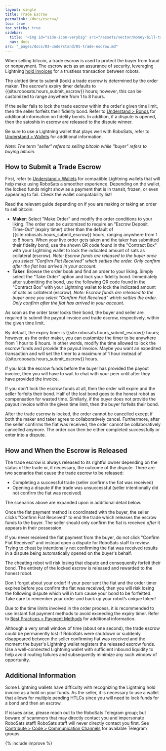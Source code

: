 ```yaml
---
layout: single
title: Trade Escrow
permalink: /docs/escrow/
toc: true
toc_sticky: true
sidebar:
  title: '<img id="side-icon-verybig" src="/assets/vector/money-bill-transfer.svg"/>Escrow'
  nav: docs
src: "_pages/docs/03-understand/05-trade-escrow.md"
---
```


When selling bitcoin, a trade escrow is used to protect the buyer from fraud or nonpayment. The escrow acts as an assurance of security, leveraging Lightning [hold invoices](https://github.com/lightningnetwork/lnd/pull/2022) for a trustless transaction between robots.

The alotted time to submit (lock) a trade escrow is determined by the order maker. The escrow's expiry timer defaults to {{site.robosats.hours_submit_escrow}} hours; however, this can be customized to range anywhere from 1 to 8 hours.

If the seller fails to lock the trade escrow within the order's given time limit, then the seller forfeits their fidelity bond. Refer to [Understand > Bonds](https://learn.robosats.com/docs/bonds/) for additional information on fidelity bonds. In addition, if a dispute is opened, then the satoshis in escrow are released to the dispute winner.

Be sure to use a Lightning wallet that plays well with RoboSats, refer to [Understand > Wallets](https://learn.robosats.com/docs/wallets/) for additional information.

*Note: The term "seller" refers to selling bitcoin while "buyer" refers to buying bitcoin.*

## **How to Submit a Trade Escrow**

First, refer to [Understand > Wallets](https://learn.robosats.com/docs/wallets/) for compatible Lightning wallets that will help make using RoboSats a smoother experience. Depending on the wallet, the locked funds might show as a payment that is in transit, frozen, or even appearing to fail. Check the wallet compatability list!

Read the relevant guide depending on if you are making or taking an order to sell bitcoin:
* **Maker**: Select "Make Order" and modify the order conditions to your liking. The order can be customized to require an "Escrow Deposit Time-Out" (expiry timer) other than the default of {{site.robosats.hours_submit_escrow}} hours, ranging anywhere from 1 to 8 hours. When your live order gets taken and the taker has submitted their fidelity bond, use the shown QR code found in the "Contract Box" with your Lightning wallet to lock the indicated amount of sats as collateral (escrow). *Note: Escrow funds are released to the buyer once you select "Confirm Fiat Received" which settles the order. Only confirm after the fiat has arrived in your account.*
* **Taker**: Browse the order book and find an order to your liking. Simply select the "Take Order" option and lock your fidelity bond. Immediately after submitting the bond, use the following QR code found in the "Contract Box" with your Lightning wallet to lock the indicated amount of sats as collateral (escrow). *Note: Escrow funds are released to the buyer once you select "Confirm Fiat Received" which settles the order. Only confirm after the fiat has arrived in your account.*

As soon as the order taker locks their bond, the buyer and seller are required to submit the payout invoice and trade escrow, respectively, within the given time limit.

By default, the expiry timer is {{site.robosats.hours_submit_escrow}} hours; however, as the order maker, you can customize the timer to be anywhere from 1 hour to 8 hours. In other words, modify the time allowed to lock the escrow funds and provide the payout invoice. Maybe you want an expedited transaction and will set the timer to a maximum of 1 hour instead of {{site.robosats.hours_submit_escrow}} hours.

If you lock the escrow funds before the buyer has provided the payout invoice, then you will have to wait to chat with your peer until after they have provided the invoice.

If you don't lock the escrow funds at all, then the order will expire and the seller forfeits their bond. Half of the lost bond goes to the honest robot as compensation for wasted time. Similarly, if the buyer does not provide the payout invoice within the given time limit, then the buyer forfeits their bond.

After the trade escrow is locked, the order cannot be cancelled except if both the maker and taker agree to collaboratively cancel. Furthermore, after the seller confirms the fiat was received, the order cannot be collaboratively cancelled anymore. The order can then be either completed successfully or enter into a dispute.

## **How and When the Escrow is Released**

The trade escrow is always released to its rightful owner depending on the status of the trade or, if necessary, the outcome of the dispute. There are two scenarios that cause the trade escrow to be released:
* Completing a successful trade (seller confirms the fiat was received)
* Opening a dispute if the trade was unsuccessful (seller intentionally did not confirm the fiat was received)

The scenarios above are expanded upon in additional detail below.

Once the fiat payment method is coordinated with the buyer, the seller clicks "Confirm Fiat Received" to end the trade which releases the escrow funds to the buyer. The seller should only confirm the fiat is received *after* it appears in their possession.

If you never received the fiat payment from the buyer, do not click "Confirm Fiat Received" and instead open a dispute for RoboSats staff to review. Trying to cheat by intentionally not confirming the fiat was received results in a dispute being automatically opened on the buyer's behalf.

The cheating robot will risk losing that dispute and consequently forfeit their bond. The entirety of the locked escrow is released and rewarded to the honest robot.

Don't forget about your order! If your peer sent the fiat and the order timer expires before you confirm the fiat was received, then you will risk losing the following dispute which will in turn cause your bond to be forfeitted. Take care to remember your order and back up your robot’s unique token!

Due to the time limits involved in the order process, it is recommended to use instant fiat payment methods to avoid exceeding the expiry timer. Refer to [Best Practices > Payment Methods](https://learn.robosats.com/docs/payment-methods/) for additional information.

Although a very small window of time (about one second), the trade escrow could be permanently lost if RoboSats were shutdown or suddenly disappeared between the seller confirming fiat was received and the moment the buyer's Lightning wallet registers the released escrow funds. Use a well-connected Lightning wallet with sufficient inbound liquidity to help avoid routing failures and subsequently minimize any such window of opportunity.

## **Additional Information**

Some Lightning wallets have difficulty with recognizing the Lightning hold invoice as a hold on your funds. As the seller, it is necessary to use a wallet that allows for multiple pending HTLCs since you will need to lock funds for a bond and then an escrow.

If issues arise, please reach out to the RoboSats Telegram group; but beware of scammers that may directly contact you and impersonate RoboSats staff! RoboSats staff will never directly contact you first. See [Contribute > Code > Communication Channels](https://learn.robosats.com/contribute/code/#communication-channels) for available Telegram groups.

{% include improve %}

